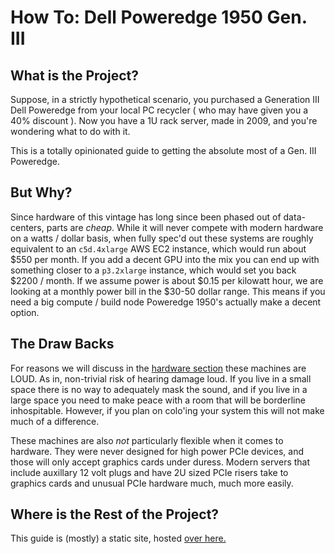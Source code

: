 # How To: Dell Poweredge 1950 Gen. III

## What is the Project?

Suppose, in a strictly hypothetical scenario, you purchased a Generation III Dell Poweredge
from your local PC recycler ( who may have given you a 40% discount ). Now you have
a 1U rack server, made in 2009, and you're wondering what to do with it.

This is a totally opinionated guide to getting the absolute most of a Gen. III Poweredge.

## But Why?

Since hardware of this vintage has long since been phased out of data-centers,
parts are *cheap*. While it will never compete with modern hardware
on a watts / dollar basis, when fully spec'd out these systems are roughly equivalent to
an `c5d.4xlarge` AWS EC2 instance, which would run about \$550 per month. If you add
a decent GPU into the mix you can end up with something closer to a `p3.2xlarge`
instance, which would set you back \$2200 / month. If we assume power is about
$0.15 per kilowatt hour, we are looking at a monthly power bill in the \$30-50 dollar range.
This means if you need a big compute / build node Poweredge 1950's actually make
a decent option.

## The Draw Backs

For reasons we will discuss in the [hardware section](docs/hardware/index.md) these machines
are LOUD. As in, non-trivial risk of hearing damage loud. If you live in a small
space there is no way to adequately mask the sound, and if you live in a large
space you need to make peace with a room that will be borderline inhospitable.
However, if you plan on colo'ing your system this will not make much of a difference.

These machines are also *not* particularly flexible when it comes to hardware. They
were never designed for high power PCIe devices, and those will only accept graphics
cards under duress. Modern servers that include auxillary 12 volt plugs and have
2U sized PCIe risers take to graphics cards and unusual PCIe hardware much, much
more easily.

## Where is the Rest of the Project?

This guide is (mostly) a static site, hosted [over here.](https://SashaNullptr.github.io/How-To-Poweredge-1950-III/)
